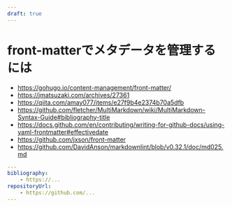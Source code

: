 ```yaml
---
draft: true
---
```


# front-matterでメタデータを管理するには

- https://gohugo.io/content-management/front-matter/
- https://jmatsuzaki.com/archives/27361
- https://qiita.com/amay077/items/e27f9b4e2374b70a5dfb
- https://github.com/fletcher/MultiMarkdown/wiki/MultiMarkdown-Syntax-Guide#bibliography-title
- https://docs.github.com/en/contributing/writing-for-github-docs/using-yaml-frontmatter#effectivedate
- https://github.com/jxson/front-matter
- https://github.com/DavidAnson/markdownlint/blob/v0.32.1/doc/md025.md

```yaml
---
bibliography: 
    - https://...
repositoryUrl:
    - https://github.com/...
---
```
